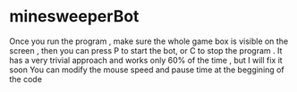 # minesweeperBot
Once you run the program , make sure the whole game box is visible on the screen , then you can press P to start the bot, or C to stop the program .
It has a very trivial approach and works only 60% of the time , but I will fix it soon 
You can modify the mouse speed and pause time at the beggining of the code 
